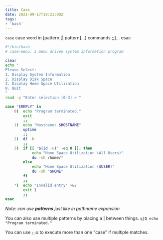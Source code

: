 ```yaml
---
title: Case
date: 2021-09-17T19:21:00Z
tags:
- 'bash'
---
```


`case` case word in \[pattern \[| pattern\]…) commands ;;\]… esac

``` bash
#!/bin/bash
# case-menu: a menu driven system information program

clear
echo "
Please Select:
1. Display System Information
2. Display Disk Space
3. Display Home Space Utilization
0. Quit
"
read -p "Enter selection [0-3] > "

case "$REPLY" in
    0)  echo "Program terminated."
        exit
        ;;
    1)  echo "Hostname: $HOSTNAME"
        uptime
        ;;
    2)  df -h
        ;;
    3)  if [[ "$(id -u)" -eq 0 ]]; then
            echo "Home Space Utilization (All Users)"
            du -sh /home/*
        else
            echo "Home Space Utilization ($USER)"
            du -sh "$HOME"
        fi
        ;;
    *)  echo "Invalid entry" >&2
        exit 1
        ;;
esac
```

*Note: can use **patterns** just like in pathname expansion*

You can also use multiple patterns by placing a | between things. `q|Q
echo "Program terminated."`

You can use `;;&` to execute more than one "case" if multiple matches.
